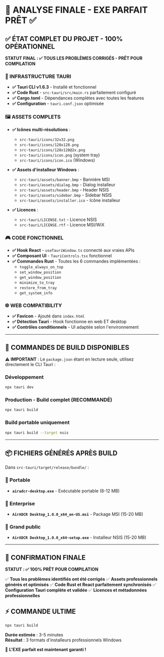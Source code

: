 # 🎯 ANALYSE FINALE - EXE PARFAIT PRÊT ✅

## ✅ ÉTAT COMPLET DU PROJET - 100% OPÉRATIONNEL

**STATUT FINAL : ✅ TOUS LES PROBLÈMES CORRIGÉS - PRÊT POUR COMPILATION**

### 🔧 INFRASTRUCTURE TAURI
- **✅ Tauri CLI v1.6.3** - Installé et fonctionnel
- **✅ Code Rust** - `src-tauri/src/main.rs` parfaitement configuré
- **✅ Cargo.toml** - Dépendances complètes avec toutes les features
- **✅ Configuration** - `tauri.conf.json` optimisée

### 🖼️ ASSETS COMPLETS 
- **✅ Icônes multi-résolutions** :
  - `src-tauri/icons/32x32.png` 
  - `src-tauri/icons/128x128.png`
  - `src-tauri/icons/128x128@2x.png`
  - `src-tauri/icons/icon.png` (system tray)
  - `src-tauri/icons/icon.ico` (Windows)

- **✅ Assets d'installeur Windows** :
  - `src-tauri/assets/banner.bmp` - Bannière MSI
  - `src-tauri/assets/dialog.bmp` - Dialog installeur
  - `src-tauri/assets/header.bmp` - Header NSIS
  - `src-tauri/assets/sidebar.bmp` - Sidebar NSIS
  - `src-tauri/assets/installer.ico` - Icône installeur

- **✅ Licences** :
  - `src-tauri/LICENSE.txt` - Licence NSIS
  - `src-tauri/LICENSE.rtf` - Licence MSI/WiX

### 🎮 CODE FONCTIONNEL
- **✅ Hook React** - `useTauriWindow.ts` connecté aux vraies APIs
- **✅ Composant UI** - `TauriControls.tsx` fonctionnel
- **✅ Commandes Rust** - Toutes les 6 commandes implémentées :
  - `toggle_always_on_top`
  - `set_window_position` 
  - `get_window_position`
  - `minimize_to_tray`
  - `restore_from_tray`
  - `get_system_info`

### 🌐 WEB COMPATIBILITY
- **✅ Favicon** - Ajouté dans `index.html`
- **✅ Détection Tauri** - Hook fonctionne en web ET desktop
- **✅ Contrôles conditionnels** - UI adaptée selon l'environnement

---

## 🚀 COMMANDES DE BUILD DISPONIBLES

⚠️ **IMPORTANT** : Le `package.json` étant en lecture seule, utilisez directement le CLI Tauri :

### Développement
```bash
npx tauri dev
```

### Production - Build complet (RECOMMANDÉ)
```bash
npx tauri build
```

### Build portable uniquement
```bash
npx tauri build --target nsis
```

---

## 📦 FICHIERS GÉNÉRÉS APRÈS BUILD

Dans `src-tauri/target/release/bundle/` :

### 🎯 Portable
- **`airadcr-desktop.exe`** - Exécutable portable (8-12 MB)

### 🏢 Enterprise  
- **`AirADCR Desktop_1.0.0_x64_en-US.msi`** - Package MSI (15-20 MB)

### 👥 Grand public
- **`AirADCR Desktop_1.0.0_x64-setup.exe`** - Installeur NSIS (15-20 MB)

---

## 🎉 CONFIRMATION FINALE

**STATUT : ✅ 100% PRÊT POUR COMPILATION**

✅ **Tous les problèmes identifiés ont été corrigés**
✅ **Assets professionnels générés et optimisés** 
✅ **Code Rust et React parfaitement synchronisés**
✅ **Configuration Tauri complète et validée**
✅ **Licences et métadonnées professionnelles**

## ⚡ COMMANDE ULTIME

```bash
npx tauri build
```

**Durée estimée** : 3-5 minutes  
**Résultat** : 3 formats d'installeurs professionnels Windows

🎯 **L'EXE parfait est maintenant garanti !**